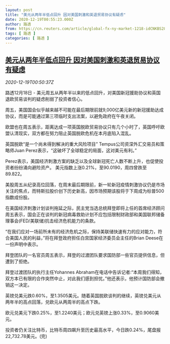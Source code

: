 ```yaml
---
layout: post
title: "美元从两年半低点回升 因对美国刺激和英退贸易协议有疑虑"
date: 2020-12-19T00:55:23.000Z
author: 路透
from: https://cn.reuters.com/article/global-fx-ny-market-1218-idCNKBS28T016
tags: [ 路透 ]
categories: [ 路透 ]
---
```

<!--1608339323000-->
[美元从两年半低点回升 因对美国刺激和英退贸易协议有疑虑](https://cn.reuters.com/article/global-fx-ny-market-1218-idCNKBS28T016)
------

<div>
<div><i>2020-12-19T00:50:37Z</i></div><p>路透12月18日 - 美元周五从两年半以来的低点回升，对美国新冠援助协议和英国退欧贸易谈判的疑虑削弱了投资者信心。</p><p>周五，美国国会似乎越来越不可能在最后期限前就9,000亿美元新的新冠援助达成协议，而是可能通过第三项临时支出法案，以避免政府在午夜关闭。</p><p>欧盟也在周五表示，距离达成一项英国脱欧贸易协议只有几个小时了，英国呼吁欧盟认清现实，双方都在努力阻止英国脱欧危机在本月底陷入混乱。</p><p>英国脱欧“是一个尚未得到解决的重大风险项目” Tempus公司资深外汇交易员和策略师Juan Perez表示，“这破坏了全球稳定的局面，这对美元有利。”</p><p>Perez表示，美国经济刺激方案的缺乏以及全球新冠死亡人数不断上升，也促使投资者纷纷涌向避险资产。 美元指数上涨0.21%，至90.0190，周四曾跌至89.822。</p><p>美股周五从纪录高位回落，在周末最后期限前，新一轮新冠疫情刺激协议仍是市场关注的焦点，而特斯拉股价创下历史新高，因市场预期该股将于下周成为标普500指数成份股。</p><p>在美国经济刺激计划谈判拖延之际，民主党当选总统拜登即将上任的首席经济顾问周五表示，国会正在谈判的新冠病毒救助计划不应包括限制财政部和美国联邦储备理事会(FED/美联储)抗击经济危机能力的条款。</p><p>“在我们应对一场前所未有的经济危机之际，保持美联储快速有力的应对能力，符合美国人民的利益，”将在拜登政府担任白宫国家经济委员会主任的Brian Deese在一份声明中表示。</p><p>拜登团队的一名官员周五表示，拜登的过渡团队要求国防部一些官员提供信息，但遭到了拒绝。</p><p>拜登过渡团队的执行主任Yohannes Abraham在电话中告诉记者:“本周我们得知，双方本已有限的合作突然中止，对此我们感到担忧。”他还表示，他预计国防部会撤销这一决定。</p><p>英镑兑美元跌0.60%，至1.3505美元。随着英国脱欧谈判的继续，英镑兑美元从两年半的高点回落，兑欧元从两周半的高点下跌。</p><p>欧元兑美元下跌0.25%，至1.2240美元；欧元兑英镑上涨0.33%，至0.9060美元。</p><p>投资者仍关注比特币，比特币周四飙升至历史最高水平，今日跌0.24%，尾盘报22,732.78美元。(完)</p>
</div>
